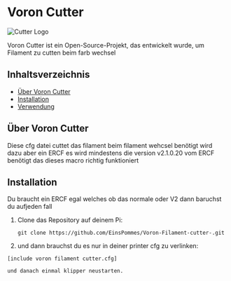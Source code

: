 # Voron Cutter

![Cutter Logo](cutter-logo.png)

Voron Cutter ist ein Open-Source-Projekt, das entwickelt wurde, um Filament zu cutten beim farb wechsel 

## Inhaltsverzeichnis

- [Über Voron Cutter](#über-voron-cutter)
- [Installation](#installation)
- [Verwendung](#verwendung)



## Über Voron Cutter

Diese cfg datei cuttet das filament beim filament wehcsel benötigt wird dazu aber ein ERCF es wird mindestens die version v2.1.0.20 vom ERCF benötigt das dieses macro richtig funktioniert 

## Installation

Du braucht ein ERCF egal welches ob das normale oder V2 dann baruchst du aufjeden fall 

1. Clone das Repository auf deinem Pi:

   ```shell
   git clone https://github.com/EinsPommes/Voron-Filament-cutter-.git

2. und dann brauchst du es nur in deiner printer cfg zu verlinken:
```shell
[include voron filament cutter.cfg]

und danach einmal klipper neustarten.


